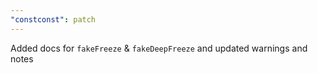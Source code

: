 ```yaml
---
"constconst": patch
---
```


Added docs for `fakeFreeze` & `fakeDeepFreeze` and updated warnings and notes
